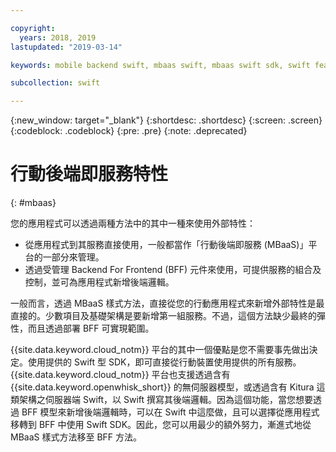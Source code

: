 ```yaml
---

copyright:
  years: 2018, 2019
lastupdated: "2019-03-14"

keywords: mobile backend swift, mbaas swift, mbaas swift sdk, swift features, swift framework sdk

subcollection: swift

---
```


{:new_window: target="_blank"}
{:shortdesc: .shortdesc}
{:screen: .screen}
{:codeblock: .codeblock}
{:pre: .pre}
{:note: .deprecated}

# 行動後端即服務特性
{: #mbaas}

您的應用程式可以透過兩種方法中的其中一種來使用外部特性：
* 從應用程式到其服務直接使用，一般都當作「行動後端即服務 (MBaaS)」平台的一部分來管理。
* 透過受管理 Backend For Frontend (BFF) 元件來使用，可提供服務的組合及控制，並可為應用程式新增後端邏輯。

一般而言，透過 MBaaS 樣式方法，直接從您的行動應用程式來新增外部特性是最直接的。少數項目及基礎架構是要新增第一組服務。不過，這個方法缺少最終的彈性，而且透過部署 BFF 可實現範圍。

{{site.data.keyword.cloud_notm}} 平台的其中一個優點是您不需要事先做出決定。使用提供的 Swift 型 SDK，即可直接從行動裝置使用提供的所有服務。{{site.data.keyword.cloud_notm}} 平台也支援透過含有 {{site.data.keyword.openwhisk_short}} 的無伺服器模型，或透過含有 Kitura 這類架構之伺服器端 Swift，以 Swift 撰寫其後端邏輯。因為這個功能，當您想要透過 BFF 模型來新增後端邏輯時，可以在 Swift 中這麼做，且可以選擇從應用程式移轉到 BFF 中使用 Swift SDK。因此，您可以用最少的額外努力，漸進式地從 MBaaS 樣式方法移至 BFF 方法。
